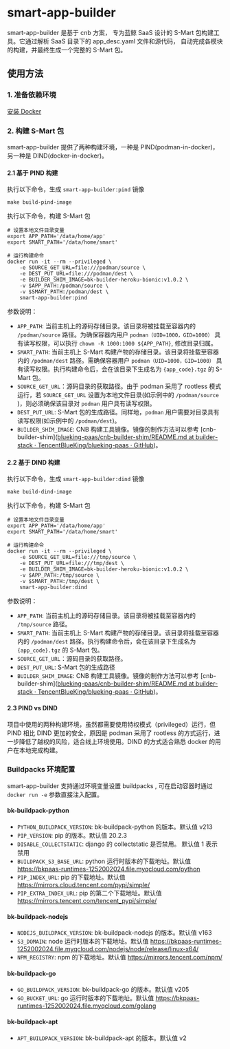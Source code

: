 # smart-app-builder

smart-app-builder 是基于 cnb 方案， 专为蓝鲸 SaaS 设计的 S-Mart 包构建工具。它通过解析 SaaS 目录下的 app_desc.yaml 文件和源代码，
自动完成各模块的构建，并最终生成一个完整的 S-Mart 包。

## 使用方法

### 1. 准备依赖环境

[安装 Docker](https://docs.docker.com/engine/install/)

### 2. 构建 S-Mart 包

smart-app-builder 提供了两种构建环境，一种是 PIND(podman-in-docker)，另一种是 DIND(docker-in-docker)。

#### 2.1 基于 PIND 构建

执行以下命令，生成 `smart-app-builder:pind` 镜像

```shell
make build-pind-image
```

执行以下命令，构建 S-Mart 包

```shell
# 设置本地文件目录变量
export APP_PATH='/data/home/app'
export SMART_PATH='/data/home/smart'

# 运行构建命令
docker run -it --rm --privileged \
    -e SOURCE_GET_URL=file:///podman/source \
    -e DEST_PUT_URL=file:///podman/dest \
    -e BUILDER_SHIM_IMAGE=bk-builder-heroku-bionic:v1.0.2 \
    -v $APP_PATH:/podman/source \
    -v $SMART_PATH:/podman/dest \
    smart-app-builder:pind
```

参数说明：

- `APP_PATH`: 当前主机上的源码存储目录。该目录将被挂载至容器内的 `/podman/source` 路径。为确保容器内用户
  `podman（UID=1000，GID=1000）` 具有读写权限，可以执行 `chown -R 1000:1000 ${APP_PATH}`, 修改目录归属。
- `SMART_PATH`: 当前主机上 S-Mart 构建产物的存储目录。该目录将挂载至容器内的 `/podman/dest` 路径。需确保容器用户
  `podman（UID=1000，GID=1000）` 具有读写权限。执行构建命令后，会在该目录下生成名为 `{app_code}.tgz` 的 S-Mart 包。
- `SOURCE_GET_URL`：源码目录的获取路径。由于 podman 采用了 rootless 模式运行，若 `SOURCE_GET_URL` 设置为本地文件目录(如示例中的
  `/podman/source` )，则必须确保该目录对 `podman` 用户具有读写权限。
- `DEST_PUT_URL`: S-Mart 包的生成路径。同样地，`podman` 用户需要对目录具有读写权限(如示例中的 `/podman/dest`)。
- `BUILDER_SHIM_IMAGE`: CNB
  构建工具镜像。镜像的制作方法可以参考 [cnb-builder-shim]([blueking-paas/cnb-builder-shim/README.md at builder-stack · TencentBlueKing/blueking-paas · GitHub](https://github.com/TencentBlueKing/blueking-paas/blob/builder-stack/cnb-builder-shim/README.md))。

#### 2.2 基于 DIND 构建

执行以下命令，生成 `smart-app-builder:dind` 镜像

```shell
make build-dind-image
```

执行以下命令，构建 S-Mart 包

```shell
# 设置本地文件目录变量
export APP_PATH='/data/home/app'
export SMART_PATH='/data/home/smart'

# 运行构建命令
docker run -it --rm --privileged \
    -e SOURCE_GET_URL=file:///tmp/source \
    -e DEST_PUT_URL=file:///tmp/dest \
    -e BUILDER_SHIM_IMAGE=bk-builder-heroku-bionic:v1.0.2 \
    -v $APP_PATH:/tmp/source \
    -v $SMART_PATH:/tmp/dest \
    smart-app-builder:dind
```

参数说明：

- `APP_PATH`: 当前主机上的源码存储目录。该目录将被挂载至容器内的 `/tmp/source` 路径。
- `SMART_PATH`: 当前主机上 S-Mart 构建产物的存储目录。该目录将挂载至容器内的 `/podman/dest` 路径。执行构建命令后，会在该目录下生成名为
  ` {app_code}.tgz` 的 S-Mart 包。
- `SOURCE_GET_URL`：源码目录的获取路径。
- `DEST_PUT_URL`: S-Mart 包的生成路径
- `BUILDER_SHIM_IMAGE`: CNB
  构建工具镜像。镜像的制作方法可以参考 [cnb-builder-shim]([blueking-paas/cnb-builder-shim/README.md at builder-stack · TencentBlueKing/blueking-paas · GitHub](https://github.com/TencentBlueKing/blueking-paas/blob/builder-stack/cnb-builder-shim/README.md))。

#### 2.3 PIND vs DIND

项目中使用的两种构建环境，虽然都需要使用特权模式（privileged）运行，但 PIND 相比 DIND 更加的安全，原因是 podman 采用了
rootless 的方式运行，进一步降低了越权的风险，适合线上环境使用。DIND 的方式适合熟悉 docker 的用户在本地完成构建。

### Buildpacks 环境配置

smart-app-builder 支持通过环境变量设置 buildpacks , 可在启动容器时通过 `docker run -e` 参数直接注入配置。

#### bk-buildpack-python

- `PYTHON_BUILDPACK_VERSION`: bk-buildpack-python 的版本。默认值 v213
- `PIP_VERSION`: pip 的版本。默认值 20.2.3
- `DISABLE_COLLECTSTATIC`: django 的 collectstatic 是否禁用。 默认值 1 表示禁用
- `BUILDPACK_S3_BASE_URL`: python
  运行时版本的下载地址。默认值 https://bkpaas-runtimes-1252002024.file.myqcloud.com/python
- `PIP_INDEX_URL`: pip 的下载地址。默认值 https://mirrors.cloud.tencent.com/pypi/simple/
- `PIP_EXTRA_INDEX_URL`: pip 的第二个下载地址。默认值 https://mirrors.tencent.com/tencent_pypi/simple/

#### bk-buildpack-nodejs

- `NODEJS_BUILDPACK_VERSION`: bk-buildpack-nodejs 的版本。默认值 v163
- `S3_DOMAIN`: node
  运行时版本的下载地址。默认值 https://bkpaas-runtimes-1252002024.file.myqcloud.com/nodejs/node/release/linux-x64/
- `NPM_REGISTRY`: npm 的下载地址。默认值 https://mirrors.tencent.com/npm/

#### bk-buildpack-go

- `GO_BUILDPACK_VERSION`: bk-buildpack-go 的版本。默认值 v205
- `GO_BUCKET_URL`: go 运行时版本的下载地址。默认值 https://bkpaas-runtimes-1252002024.file.myqcloud.com/golang

#### bk-buildpack-apt

- `APT_BUILDPACK_VERSION`: bk-buildpack-apt 的版本。默认值 v2